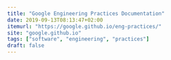 ```yaml
---
title: "Google Engineering Practices Documentation"
date: 2019-09-13T08:13:47+02:00
itemurl: "https://google.github.io/eng-practices/"
site: "google.github.io"
tags: ["software", "engineering", "practices"]
draft: false
---
```



